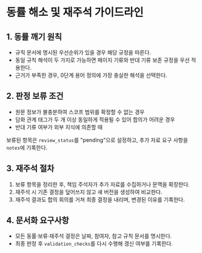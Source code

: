 # 동률 해소 및 재주석 가이드라인

## 1. 동률 깨기 원칙
- 규칙 문서에 명시된 우선순위가 있을 경우 해당 규정을 따른다.
- 동일 규칙 해석이 두 가지로 가능하면 페이지 기류와 반대 기류 보존 규정을 우선 적용한다.
- 근거가 부족한 경우, 0단계 용어 정의에 가장 충실한 해석을 선택한다.

## 2. 판정 보류 조건
- 원문 정보가 불충분하여 스코프 범위를 확정할 수 없는 경우
- 담화 관계 태그가 두 개 이상 동일하게 적용될 수 있어 합의가 어려운 경우
- 반대 기류 여부가 외부 지식에 의존할 때

보류된 항목은 `review_status`를 "pending"으로 설정하고, 추가 자료 요구 사항을 `notes`에 기록한다.

## 3. 재주석 절차
1. 보류 항목을 정리한 후, 책임 주석자가 추가 자료를 수집하거나 문맥을 확장한다.
2. 재주석 시 기존 결정을 덮어쓰지 않고 새 버전을 생성하여 비교한다.
3. 재주석 결과도 합의 회의를 거쳐 최종 결정을 내리며, 변경된 이유를 기록한다.

## 4. 문서화 요구사항
- 모든 동률·보류·재주석 결정은 날짜, 참여자, 참고 규칙 문서를 명시한다.
- 최종 판정 후 `validation_checks`를 다시 수행해 갱신 여부를 기록한다.
